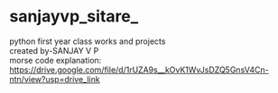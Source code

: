 # sanjayvp_sitare_
python first year class works and projects
<br>
created by-SANJAY V P 
<br>
morse code explanation: https://drive.google.com/file/d/1rUZA9s__kOvK1WvJsDZQ5GnsV4Cn-ntn/view?usp=drive_link
